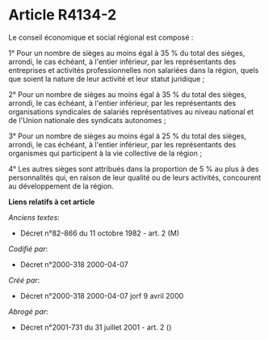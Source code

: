 # Article R4134-2

Le conseil économique et social régional est composé :

1° Pour un nombre de sièges au moins égal à 35 % du total des sièges, arrondi, le cas échéant, à l'entier inférieur, par les
représentants des entreprises et activités professionnelles non salariées dans la région, quels que soient la nature de leur
activité et leur statut juridique ;

2° Pour un nombre de sièges au moins égal à 35 % du total des sièges, arrondi, le cas échéant, à l'entier inférieur, par les
représentants des organisations syndicales de salariés représentatives au niveau national et de l'Union nationale des
syndicats autonomes ;

3° Pour un nombre de sièges au moins égal à 25 % du total des sièges, arrondi, le cas échéant, à l'entier inférieur, par les
représentants des organismes qui participent à la vie collective de la région ;

4° Les autres sièges sont attribués dans la proportion de 5 % au plus à des personnalités qui, en raison de leur qualité ou
de leurs activités, concourent au développement de la région.

**Liens relatifs à cet article**

_Anciens textes_:

  - Décret n°82-866 du 11 octobre 1982 - art. 2 (M)

_Codifié par_:

  - Décret n°2000-318 2000-04-07

_Créé par_:

  - Décret n°2000-318 2000-04-07 jorf 9 avril 2000

_Abrogé par_:

  - Décret n°2001-731 du 31 juillet 2001 - art. 2 ()
